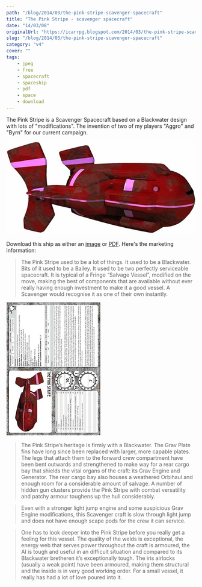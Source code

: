 ```yaml
---
path: "/blog/2014/03/the-pink-stripe-scavenger-spacecraft"
title: "The Pink Stripe - scavenger spacecraft"
date: "14/03/08"
originalUrl: "https://icarrpg.blogspot.com/2014/03/the-pink-stripe-scavenger-spacecraft.html"
slug: "/blog/2014/03/the-pink-stripe-scavenger-spacecraft"
category: "v4"
cover: ""
tags:
    - jpeg
    - free
    - spacecraft
    - spaceship
    - pdf
    - space
    - download
---
```

The Pink Stripe is a Scavenger Spacecraft based on a Blackwater design with lots of "modifications". The invention of two of my players "Aggro" and "Byrn" for our current campaign.  

![The Pink Stripe, a burgundy Blackwater with a pink stripe.](./images/spacecraft-pinkstripe.jpg)  

Download this ship as either an [image](https://drive.google.com/file/d/0B2ThEbOVGt78RnhVZFV1MmxRY28/edit?usp=sharing) or [PDF](https://drive.google.com/file/d/0B2ThEbOVGt78Q1Atd3ZkR0JhQXc/edit?usp=sharing). Here's the marketing information: 

> The Pink Stripe used to be a lot of things. It used to be a Blackwater. Bits of it used to be a Bailey. It used to be two perfectly serviceable spacecraft. It is typical of a Fringe “Salvage Vessel”, modified on the move, making the best of components that are available without ever really having enough investment to make it a good vessel. A Scavenger would recognise it as one of their own instantly.
 
[![The Pink Stripe, a burgundy Blackwater with a pink stripe. Click here for the jpg sheet.](./images/spacecraft-pinkstripe-sheet-mini.jpg)](https://drive.google.com/file/d/0B2ThEbOVGt78RnhVZFV1MmxRY28/edit?usp=sharing)

> The Pink Stripe’s heritage is firmly with a Blackwater. The Grav Plate fins have long since been replaced with larger, more capable plates. The legs that attach them to the forward crew compartment have been bent outwards and strengthened to make way for a rear cargo bay that shields the vital organs of the craft: its Grav Engine and Generator. The rear cargo bay also houses a weathered Orbihaul and enough room for a considerable amount of salvage. A number of hidden gun clusters provide the Pink Stripe with combat versatility and patchy armour toughens up the hull considerably.
 
> Even with a stronger light jump engine and some suspicious Grav Engine modifications, this Scavenger craft is slow through light jump and does not have enough scape pods for the crew it can service.
 
> One has to look deeper into the Pink Stripe before you really get a feeling for this vessel. The quality of the welds is exceptional, the energy web that serves power throughout the craft is armoured, the AI is tough and useful in an difficult situation and compared to its Blackwater bretheren it’s exceptionally tough. The iris airlocks (usually a weak point) have been armoured, making them structural and the inside is in very good working order. For a small vessel, it really has had a lot of love poured into it.

  